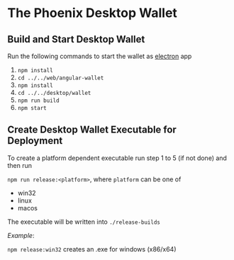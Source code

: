 # The Phoenix Desktop Wallet


## Build and Start Desktop Wallet

Run the following commands to start the wallet as [electron](https://electronjs.org/) app

1. `npm install`
2. `cd ../../web/angular-wallet`
3. `npm install` 
4. `cd ../../desktop/wallet`
5. `npm run build`
5. `npm start` 

## Create Desktop Wallet Executable for Deployment

To create a platform dependent executable run step 1 to 5 (if not done)
and then run

`npm run release:<platform>`, where `platform` can be one of 

- win32
- linux
- macos

The executable will be written into `./release-builds`

_Example_:

`npm release:win32` creates an .exe for windows (x86/x64)
